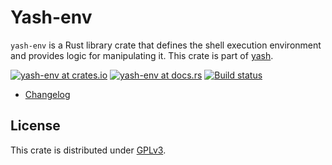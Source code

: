 # Yash-env

`yash-env` is a Rust library crate that defines the shell execution environment
and provides logic for manipulating it.
This crate is part of [yash](../README.md).

[![yash-env at crates.io](https://img.shields.io/crates/v/yash-env.svg)](https://crates.io/crates/yash-env)
[![yash-env at docs.rs](https://docs.rs/yash-env/badge.svg)](https://docs.rs/yash-env)
[![Build status](https://github.com/magicant/yash-rs/actions/workflows/ci.yml/badge.svg)](https://github.com/magicant/yash-rs/actions/workflows/ci.yml)

- [Changelog](CHANGELOG.md)

## License

This crate is distributed under [GPLv3](LICENSE-GPL).
